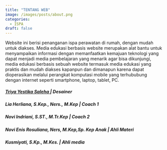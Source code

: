 ```yaml
---
title: "TENTANG WEB"
image: /images/posts/about.png
categories: 
  - ISPA
draft: false
---
```



Website ini berisi penanganan ispa perawatan di rumah, dengan mudah untuk diakses. Media edukasi berbasis website merupakan alat bantu untuk menyampaikan informasi dengan memanfaatkan kemajuan teknologi yang dapat menjadi media pembelajaran yang menarik agar bisa dikunjungi, media edukasi berbasis sebuah website termasuk media edukasi yang praktis dan mudah diakses kapanpun dan dimanapun karena dapat dioperasikan melalui perangkat komputasi mobile yang terhububung dengan internet seperti smartphone, laptop, tablet, PC.

##### <a href = "https://www.instagram.com/triyayestika/"> Triya Yestika Saleha </a> | **Desainer**
##### Lia Herliana, S.Kep., Ners., M.Kep | **Coach 1**
##### Novi Indriani, S.ST., M.Tr.Kep | **Coach 2** 
##### Novi Enis Rosuliana, Ners, M.Kep,Sp. Kep Anak | **Ahli Materi**
##### Kusmiyati, S.Kp., M.Kes. | **Ahli media**